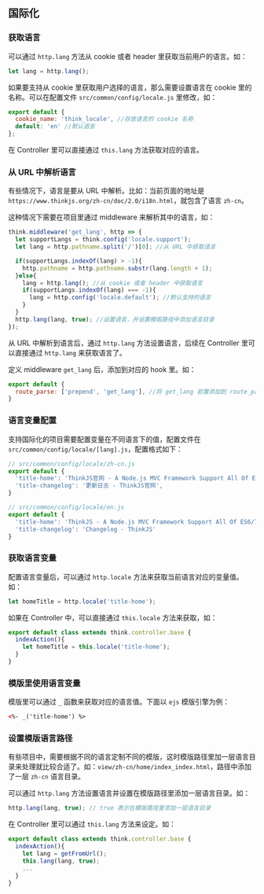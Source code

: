 ## 国际化

### 获取语言

可以通过 `http.lang` 方法从 cookie 或者 header 里获取当前用户的语言。如：

```js
let lang = http.lang();
```

如果要支持从 cookie 里获取用户选择的语言，那么需要设置语言在 cookie 里的名称。可以在配置文件 `src/common/config/locale.js` 里修改，如：

```js
export default {
  cookie_name: 'think_locale', //存放语言的 cookie 名称
  default: 'en' //默认语言
};
```

在 Controller 里可以直接通过 `this.lang` 方法获取对应的语言。

### 从 URL 中解析语言

有些情况下，语言是要从 URL 中解析。比如：当前页面的地址是 `https://www.thinkjs.org/zh-cn/doc/2.0/i18n.html`，就包含了语言 `zh-cn`。

这种情况下需要在项目里通过 middleware 来解析其中的语言，如：

```js
think.middleware('get_lang', http => {
  let supportLangs = think.config('locale.support');
  let lang = http.pathname.split('/')[0]; //从 URL 中获取语言

  if(supportLangs.indexOf(lang) > -1){
    http.pathname = http.pathname.substr(lang.length + 1);
  }else{
    lang = http.lang(); //从 cookie 或者 header 中获取语言
    if(supportLangs.indexOf(lang) === -1){
      lang = http.config('locale.default'); //默认支持的语言
    }
  }
  http.lang(lang, true); //设置语言，并设置模版路径中添加语言目录
});
```

从 URL 中解析到语言后，通过 `http.lang` 方法设置语言，后续在 Controller 里可以直接通过 `http.lang` 来获取语言了。

定义 middleware `get_lang` 后，添加到对应的 hook 里。如：

```js
export default {
  route_parse: ['prepend', 'get_lang'], //将 get_lang 前置添加到 route_parse hook 里
}
```

### 语言变量配置

支持国际化的项目需要配置变量在不同语言下的值，配置文件在 `src/common/config/locale/[lang].js`，配置格式如下：

```js
// src/common/config/locale/zh-cn.js
export default {
  'title-home': 'ThinkJS官网 - A Node.js MVC Framework Support All Of ES6/7 Features',
  'title-changelog': '更新日志 - ThinkJS官网',
}
```

```js
// src/common/config/locale/en.js
export default {
  'title-home': 'ThinkJS - A Node.js MVC Framework Support All Of ES6/7 Features',
  'title-changelog': 'Changelog - ThinkJS'
}
```

### 获取语言变量

配置语言变量后，可以通过 `http.locale` 方法来获取当前语言对应的变量值。如：

```js
let homeTitle = http.locale('title-home');
```

如果在 Controller 中，可以直接通过 `this.locale` 方法来获取，如：

```js
export default class extends think.controller.base {
  indexAction(){
    let homeTitle = this.locale('title-home');
  }
}
```

### 模版里使用语言变量

模版里可以通过 `_` 函数来获取对应的语言值。下面以 `ejs` 模版引擎为例：

```html
<%- _('title-home') %>
```


### 设置模版语言路径

有些项目中，需要根据不同的语言定制不同的模版，这时模版路径里加一层语言目录来处理就比较合适了。如：`view/zh-cn/home/index_index.html`，路径中添加了一层 `zh-cn` 语言目录。

可以通过 `http.lang` 方法设置语言并设置在模版路径里添加一层语言目录。如：

```js
http.lang(lang, true); // true 表示在模版路径里添加一层语言目录
```

在 Controller 里可以通过 `this.lang` 方法来设定。如：

```js
export default class extends think.controller.base {
  indexAction(){
    let lang = getFromUrl();
    this.lang(lang, true);
    ...
  }
}
```


